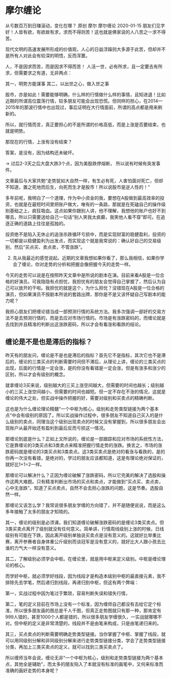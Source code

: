 # 摩尔缠论

从亏数百万到日赚滚动，变化在哪？
原创 摩尔 摩尔缠论 2020-01-15
朋友们见字好！人皆有欲，有欲故有求，求而不得则苦！这也就是佛家说的人八苦之一求不得苦。



现代文明的高速发展所形成的价值观，人心的日益浮躁则大多源于此苦，但却并不是所有人对此会有较深的明悟，反而浑噩。



人，不是因求而苦，而是因求不得而苦！
人活一世，必有所求，且一定要去有所求，但需要求之有道，无非两点：



其一，明势方能谋事
其二，以出世之心，做入世之事

股市，亦是如此！需要能够明确，什么样的行情做什么样的事情，且知进退！比如近期的所谓高位震荡行情，较多朋友可能会出现恐慌。但同样的担心，在2014—2015年的那波行情中也出现过，事后证明在大行情面前，所谓的高点都是用来刷新的。



所以，就行情而言，真正要担心的不是所谓的价格高低，而是上涨是否要结束，也就是明势。

那现在的行情，上涨有没有结束？

答案，是没有，因为结构还未破坏。

-> 过后2-3天之后大盘大跌3个点，因为美股跌停熔断， 所以说有时候有突发事件。 


文章最后与大家共勉“走势犹如大自然一样，有生必有死，人害怕面对死亡，但却不知道，置之死地而后生，向死而生才是股市！所以说股市是逆人性的！”

多年前呢，我明白了一个道理，作为中小资金的我，要想在A股做到最高效率的投资，也就是在最短时间里把账户做大，唯有的一条路，那就是在死磕自己的操作级别基础之上，疯狂吸血。这点如果你跟别人讲，他不理解，我想他的账户也好不到哪去，所以只需要送给自己一句话“别人笑我太疯癫，我笑他人看不穿”即可。在追逐正确的道路上往往是孤独的。


投资绝不是陷入无休止的追涨杀跌循环亏损中，而是实现财富的稳健盈利，投资的一切都是以稳健盈利为出发点，而实现这个就是我常说的：确认好自己的交易级别，然后“买点买、卖点卖，不管涨跌”。

2. 先从我最近的感觉说起。近期的文章我想如果你看了，那么我相信，如果你学会了缠论，你对走势的分析和把握会像把握今天的走势一样。

今天的走势可以说是在按照昨天文章中是所说的剧本在演。目前来看A股是一位合格的好演员。可我隐隐有点担忧，我担忧有的朋友会觉得自己掌握了，然后认为自己可以放开的干啦。我担忧的就是这个，为什么担忧？没错现在A股是一位合格的演员，但如果演员不按剧本所说的套路出牌，那你是不是又该怀疑自己写剧本的能力呢？

我担心朋友们把缠论错当成一部预测行情的系统方法。我多次强调一部好的交易方法不是去预测行情的，而是去应对市场行情的。市场是有涨跌密码的，而缠论就是去找到并且精准的判断出这涨跌密码，所以才会有看涨和看跌的结论。


## 缠论是不是也是滞后的指标？

昨天有的朋友问，缠论是不是也是滞后的指标？首先它不是指标，其次它也不是滞后的，缠论的三类买点的判断需要时间但不滞后，从理论上讲，缠论的三类买点的出现，后面的行情是一定会涨，是的你没有看错是一定会涨，但是有涨多和涨少的区别，所以才会有级别的概念。



就拿缠论3买来说，级别越大的三买上涨空间越大，但需要的时间也越长；级别越小的三买上涨空间越小，但需要的时间也越短。但一定不存在不涨的情况，这就是缠论的伟大之处，但实战中操作把握的好，需要对级别和买卖点的精确判断。



这也是为什么缠论理论精髓“一个中枢为核心，级别和走势类型链接为两个基本点”中会有级别的原因了。所以实战操作过程中，很多朋友不知道自己买入的是什么级别的卖点，同理当这个级别出现卖点的时候又没有掌握到，所以很多朋友会出现账户从最开始还有盈利到最后反而亏损这一情况。



那缠论到底是什么？正如上文所说的，缠论是一部跟踪和应对市场的系统性方法，它是靠缠论的3类买点和3类卖点来精准把握行情走势的涨跌。换言之，市场的涨跌密码就是缠论的3类买点和3类卖点。这3类买卖点是绝对的看涨与看跌的，是的你再一次没有看错，是绝对的，学过的朋友应该都知道，这是有理论绝对保证的，就好比1+1=2一样。



那缠论可以解决什么？正因为缠论破解了涨跌密码，所以它完美的解决了选股和操作这两大难题。只有精准判断出市场的买点和卖点，才能做到“买点买、卖点卖，心中无涨跌”。知道了买点卖点，自然不会去担心涨跌的问题，这是节奏。选股自然一样。



那缠论又该怎么学？我常说很多朋友学缠的方向错了，并不是随便说说，而是这么多年接触了太多的朋友才知晓的。



其一，缠论的级别是必须课。我们知道缠论破解涨跌密码的是缠论3类买卖点。但3类买卖点离开了级别就没有任何意义。简单讲，行情周线级别上涨的时候，日线级别有可能在下跌，因此离开级别单独说买卖点是没有意义的。这就好比举重比赛，离开参赛者自身体重公斤级别而谈冠军是没有意义的，就好比大人跟小孩去比谁的力气大一样没有意义。

其二，了解级别必须学会中枢。在缠论里，就是用中枢来定义级别。中枢是缠论理论的核心。

而学好中枢，就必须学好线段，因为线段才是构造本级别中枢的最直接元素，我不排除先去学笔，然后递归到线段，再递归到中枢，但这有两个弊端：

第一，实战过程中因为笔过于繁琐，容易判断失误和错失行情，

第二，笔的定义目前在市场上没有一个标准，因为缠师自己都没有去给它定个标准，所以很多朋友画的图总是千人千图，但真正走势图就只有那一种，那肯定有999人错的，甚至1000个人都是错的，所以很多朋友学缠很久，一实战就哪哪不对。但中枢的定义是非常清楚的，线段并不是由笔来构成，只是由笔递归来的。

其三，买点卖点的判断需要明确走势类型链接。当你掌握了中枢、掌握了线段，就可以用同级别分解和非同级别分解来进行走势类型链接分类，学会了走势类型链接分类，再加上三类买卖点的定义，就可以找到三类买卖点了。

所以缠师当年会说，缠论无非“一个中枢为核心，级别和走势类型链接为两个基本点，其他全是辅助”，而太多的朋友陷入了本就没有标准的画笔中，又何来标准而准确的画好走势的本身呢？